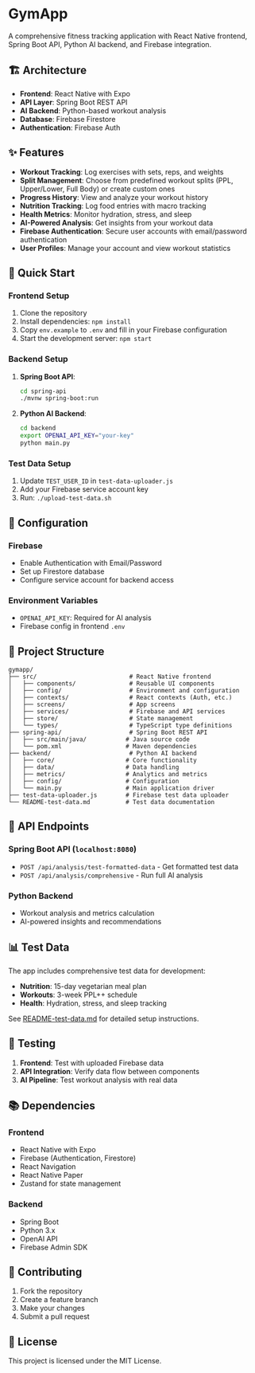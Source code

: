 # GymApp

A comprehensive fitness tracking application with React Native frontend, Spring Boot API, Python AI backend, and Firebase integration.

## 🏗️ Architecture

- **Frontend**: React Native with Expo
- **API Layer**: Spring Boot REST API
- **AI Backend**: Python-based workout analysis
- **Database**: Firebase Firestore
- **Authentication**: Firebase Auth

## ✨ Features

- **Workout Tracking**: Log exercises with sets, reps, and weights
- **Split Management**: Choose from predefined workout splits (PPL, Upper/Lower, Full Body) or create custom ones
- **Progress History**: View and analyze your workout history
- **Nutrition Tracking**: Log food entries with macro tracking
- **Health Metrics**: Monitor hydration, stress, and sleep
- **AI-Powered Analysis**: Get insights from your workout data
- **Firebase Authentication**: Secure user accounts with email/password authentication
- **User Profiles**: Manage your account and view workout statistics

## 🚀 Quick Start

### Frontend Setup

1. Clone the repository
2. Install dependencies: `npm install`
3. Copy `env.example` to `.env` and fill in your Firebase configuration
4. Start the development server: `npm start`

### Backend Setup

1. **Spring Boot API**:

   ```bash
   cd spring-api
   ./mvnw spring-boot:run
   ```

2. **Python AI Backend**:
   ```bash
   cd backend
   export OPENAI_API_KEY="your-key"
   python main.py
   ```

### Test Data Setup

1. Update `TEST_USER_ID` in `test-data-uploader.js`
2. Add your Firebase service account key
3. Run: `./upload-test-data.sh`

## 🔧 Configuration

### Firebase

- Enable Authentication with Email/Password
- Set up Firestore database
- Configure service account for backend access

### Environment Variables

- `OPENAI_API_KEY`: Required for AI analysis
- Firebase config in frontend `.env`

## 📁 Project Structure

```
gymapp/
├── src/                          # React Native frontend
│   ├── components/               # Reusable UI components
│   ├── config/                   # Environment and configuration
│   ├── contexts/                 # React contexts (Auth, etc.)
│   ├── screens/                  # App screens
│   ├── services/                 # Firebase and API services
│   ├── store/                    # State management
│   └── types/                    # TypeScript type definitions
├── spring-api/                   # Spring Boot REST API
│   ├── src/main/java/           # Java source code
│   └── pom.xml                  # Maven dependencies
├── backend/                      # Python AI backend
│   ├── core/                    # Core functionality
│   ├── data/                    # Data handling
│   ├── metrics/                 # Analytics and metrics
│   ├── config/                  # Configuration
│   └── main.py                  # Main application driver
├── test-data-uploader.js        # Firebase test data uploader
└── README-test-data.md          # Test data documentation
```

## 🔌 API Endpoints

### Spring Boot API (`localhost:8080`)

- `POST /api/analysis/test-formatted-data` - Get formatted test data
- `POST /api/analysis/comprehensive` - Run full AI analysis

### Python Backend

- Workout analysis and metrics calculation
- AI-powered insights and recommendations

## 📊 Test Data

The app includes comprehensive test data for development:

- **Nutrition**: 15-day vegetarian meal plan
- **Workouts**: 3-week PPL++ schedule
- **Health**: Hydration, stress, and sleep tracking

See [README-test-data.md](README-test-data.md) for detailed setup instructions.

## 🧪 Testing

1. **Frontend**: Test with uploaded Firebase data
2. **API Integration**: Verify data flow between components
3. **AI Pipeline**: Test workout analysis with real data

## 📚 Dependencies

### Frontend

- React Native with Expo
- Firebase (Authentication, Firestore)
- React Navigation
- React Native Paper
- Zustand for state management

### Backend

- Spring Boot
- Python 3.x
- OpenAI API
- Firebase Admin SDK

## 🤝 Contributing

1. Fork the repository
2. Create a feature branch
3. Make your changes
4. Submit a pull request

## 📄 License

This project is licensed under the MIT License.
